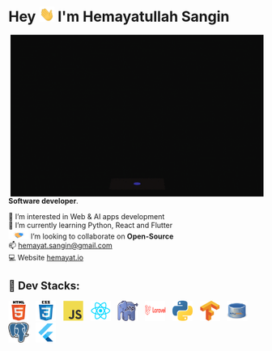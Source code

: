 <h1 >Hey <img src="https://github.com/imhemayatsangin/imhemayatsangin/blob/main/asset/hola.webp" width="30px"> I'm Hemayatullah Sangin </h1>

<div>
<img align="right" alt="GIF" src="https://github.com/imhemayatsangin/imhemayatsangin/blob/main/asset/giphy.gif" width="500" height="320" />

**Software developer**.

👀 I’m interested in Web & AI apps development<br>
🌱 I’m currently learning Python, React and Flutter<br>
<img src="https://github.com/imhemayatsangin/imhemayatsangin/blob/main/asset/greetings.gif" width="40px"> I’m looking to collaborate on **Open-Source**<br>
📫 hemayat.sangin@gmail.com<br>
💻 Website [hemayat.io](https://hemayat.io) <br>

</div>

## 💞️ Dev Stacks:

<p align="left" >
<div style="display: inline-block; margin-right: 10px;">
    <img src="https://github.com/imhemayatsangin/imhemayatsangin/blob/main/asset/html5.svg" 
      alt="html5" 
      width="40" 
      height="40"/>     
  </div>
  <div style="display: inline-block; margin-right: 10px;">
    <img src="https://github.com/imhemayatsangin/imhemayatsangin/blob/main/asset/css3.svg" 
      alt="css3" 
      width="40" 
      height="40"/>     
 </div>
    <div style="display: inline-block; margin-right: 10px;">
    <img src="https://github.com/imhemayatsangin/imhemayatsangin/blob/main/asset/javascript.svg" 
      alt="javascript" 
      width="40" 
      height="40"/>     
  </div>
   <div style="display: inline-block; margin-right: 10px;">
    <img src="https://github.com/imhemayatsangin/imhemayatsangin/blob/main/asset/react.png" 
      alt="react" 
      width="40" 
      height="40"/>     
  </div>
    <div style="display: inline-block; margin-right: 10px;">
    <img src="https://github.com/imhemayatsangin/imhemayatsangin/blob/main/asset/php.png" 
      alt="php" 
      width="40" 
      height="40"/>     
  </div>
     <div style="display: inline-block; margin-right: 10px;">
    <img src="https://github.com/imhemayatsangin/imhemayatsangin/blob/main/asset/laravel.png" 
      alt="laravel" 
      width="40" 
      height="40"/>     
 </div>
     <div style="display: inline-block; margin-right: 10px;">
    <img src="https://github.com/imhemayatsangin/imhemayatsangin/blob/main/asset/python.png" 
      alt="laravel" 
      width="40" 
      height="40"/>     
  </div>
     <div style="display: inline-block; margin-right: 10px;">
    <img src="https://github.com/imhemayatsangin/imhemayatsangin/blob/main/asset/tensorflow.svg" 
      alt="laravel" 
      width="40" 
      height="40"/>     
  </div>
    <div style="display: inline-block; margin-right: 10px;">
    <img src="https://github.com/imhemayatsangin/imhemayatsangin/blob/main/asset/mysql.png" 
      alt="laravel" 
      width="40" 
      height="40"/>     
  </div>
    <div style="display: inline-block; margin-right: 10px;">
    <img src="https://github.com/imhemayatsangin/imhemayatsangin/blob/main/asset/postgresql.png" 
      alt="laravel" 
      width="40" 
      height="40"/>     
  </div>
    <div style="display: inline-block; margin-right: 10px;">
    <img src="https://github.com/imhemayatsangin/imhemayatsangin/blob/main/asset/flutter.png" 
      alt="laravel" 
      width="40" 
      height="40"/>     
  </div>
</p>

